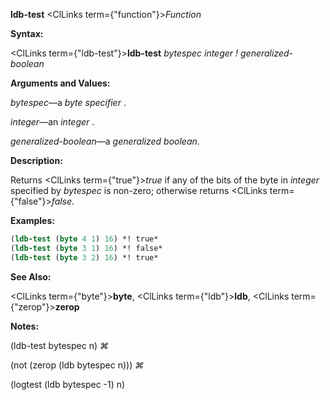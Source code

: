 **ldb-test** <ClLinks  term={"function"}><i>Function</i></ClLinks> 



**Syntax:** 



<ClLinks  term={"ldb-test"}><b>ldb-test</b></ClLinks> *bytespec integer ! generalized-boolean* 



**Arguments and Values:** 



*bytespec*—a *byte specifier* . 



*integer*—an *integer* . 



*generalized-boolean*—a *generalized boolean*. 



**Description:** 



Returns <ClLinks  term={"true"}><i>true</i></ClLinks> if any of the bits of the byte in *integer* specified by *bytespec* is non-zero; otherwise returns <ClLinks  term={"false"}><i>false</i></ClLinks>. 



**Examples:**
```lisp
(ldb-test (byte 4 1) 16) *! true* 
(ldb-test (byte 3 1) 16) *! false* 
(ldb-test (byte 3 2) 16) *! true* 
```
**See Also:** 



<ClLinks  term={"byte"}><b>byte</b></ClLinks>, <ClLinks  term={"ldb"}><b>ldb</b></ClLinks>, <ClLinks  term={"zerop"}><b>zerop</b></ClLinks> 



**Notes:** 



(ldb-test bytespec n) *⌘* 



(not (zerop (ldb bytespec n))) *⌘* 



(logtest (ldb bytespec -1) n) 







 



 




